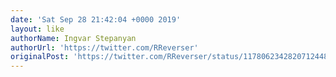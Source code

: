 ```yaml
---
date: 'Sat Sep 28 21:42:04 +0000 2019'
layout: like
authorName: Ingvar Stepanyan
authorUrl: 'https://twitter.com/RReverser'
originalPost: 'https://twitter.com/RReverser/status/1178062342820712448'
---
```

